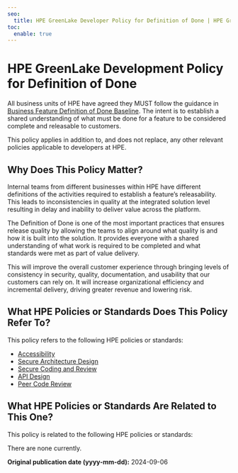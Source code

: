 ```yaml
---
seo:
  title: HPE GreenLake Developer Policy for Definition of Done | HPE GreenLake Platform
toc:
  enable: true
---
```


# HPE GreenLake Development Policy for Definition of Done

All business units of HPE have agreed they MUST follow the guidance in [Business Feature Definition of
Done Baseline](../ratified/definition-of-done-spec.md). The intent is to establish a shared understanding of what must be done for a feature to be
considered complete and releasable to customers.

This policy applies in addition to, and does not replace, any other relevant policies applicable to developers at HPE.

## Why Does This Policy Matter?

Internal teams from different businesses within HPE have different definitions of the activities required to
establish a feature’s releasability. This leads to inconsistencies in quality at the integrated solution level
resulting in delay and inability to deliver value across the platform.

The Definition of Done is one of the most important practices that ensures release quality by allowing the teams
to align around what quality is and how it is built into the solution. It provides everyone with a shared
understanding of what work is required to be completed and what standards were met as part of value delivery.

This will improve the overall customer experience through bringing levels of consistency in security, quality,
documentation, and usability that our customers can rely on. It will increase organizational efficiency and
incremental delivery, driving greater revenue and lowering risk.

## What HPE Policies or Standards Does This Policy Refer To?

This policy refers to the following HPE policies or standards:

* [Accessibility](accessibility.md)
* [Secure Architecture Design](secure_design_and_architecture_policy.md)
* [Secure Coding and Review](secure-coding.md)
* [API Design](api.md)
* [Peer Code Review](peer-reviews.md)

## What HPE Policies or Standards Are Related to This One?

This policy is related to the following HPE policies or standards:

There are none currently.

**Original publication date (yyyy-mm-dd):** 2024-09-06
